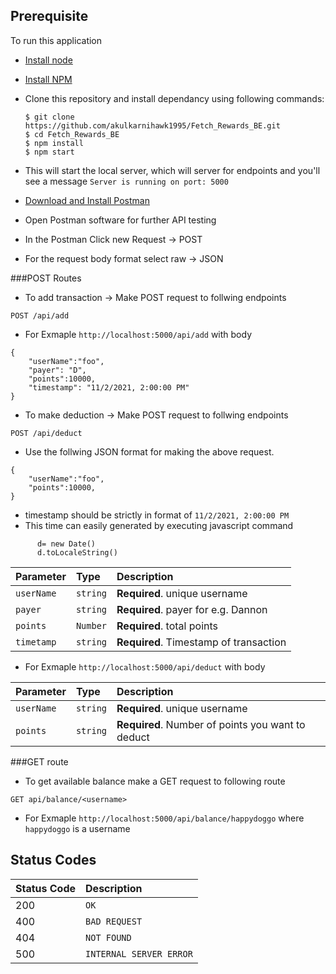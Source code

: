
## Prerequisite

To run this application

* [Install node](https://nodejs.org/en/download/)
* [Install NPM](https://www.npmjs.com/get-npm)
* Clone this repository and install dependancy using following commands:

      $ git clone https://github.com/akulkarnihawk1995/Fetch_Rewards_BE.git
      $ cd Fetch_Rewards_BE
      $ npm install
      $ npm start

* This will start the local server, which will server for endpoints and you'll see a message ```Server is running on port: 5000```

* [Download and Install Postman](https://www.postman.com/)
* Open Postman software for further API testing
* In the Postman Click new Request -> POST 
* For the request body format select raw -> JSON

###POST Routes

* To add transaction -> Make POST request to follwing endpoints
```http
POST /api/add
```
* For Exmaple ```http://localhost:5000/api/add``` with body

```
{
    "userName":"foo",
    "payer": "D",
    "points":10000,
    "timestamp": "11/2/2021, 2:00:00 PM"
}
```
* To make deduction -> Make POST request to follwing endpoints
```http
POST /api/deduct
```
* Use the follwing JSON format for making the above request.
```
{
    "userName":"foo",
    "points":10000,
}
```
* timestamp should be strictly in format of ```11/2/2021, 2:00:00 PM```
* This time can easily generated by executing javascript command 
```
      d= new Date()
      d.toLocaleString()
```

| Parameter | Type | Description |
| :--- | :--- | :--- |
| `userName` | `string` | **Required**. unique username |
| `payer` | `string` | **Required**. payer for e.g. Dannon |
| `points` | `Number` | **Required**. total points |
| `timetamp` | `string` | **Required**. Timestamp of transaction |

* For Exmaple ```http://localhost:5000/api/deduct``` with body



| Parameter | Type | Description |
| :--- | :--- | :--- |
| `userName` | `string` | **Required**. unique username |
| `points` | `string` | **Required**. Number of points you want to deduct |


###GET route

* To get available balance make a GET request to following route
```http
GET api/balance/<username>
```
* For Exmaple ```http://localhost:5000/api/balance/happydoggo```  where ```happydoggo``` is a username


## Status Codes


| Status Code | Description |
| :--- | :--- |
| 200 | `OK` |
| 400 | `BAD REQUEST` |
| 404 | `NOT FOUND` |
| 500 | `INTERNAL SERVER ERROR` |

